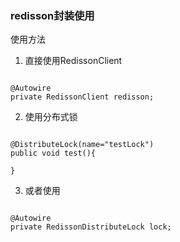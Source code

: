### redisson封装使用

使用方法
1. 直接使用RedissonClient

```aidl

@Autowire
private RedissonClient redisson;
```

2. 使用分布式锁
```aidl

@DistributeLock(name="testLock")
public void test(){

}
```

3. 或者使用
```aidl

@Autowire
private RedissonDistributeLock lock;

```
